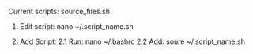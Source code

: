 Current scripts:
  source_files.sh

1. Edit script: nano ~/.script_name.sh

2. Add Script: 
2.1 Run: nano ~/.bashrc
2.2 Add: soure ~/.script_name.sh
 
 

